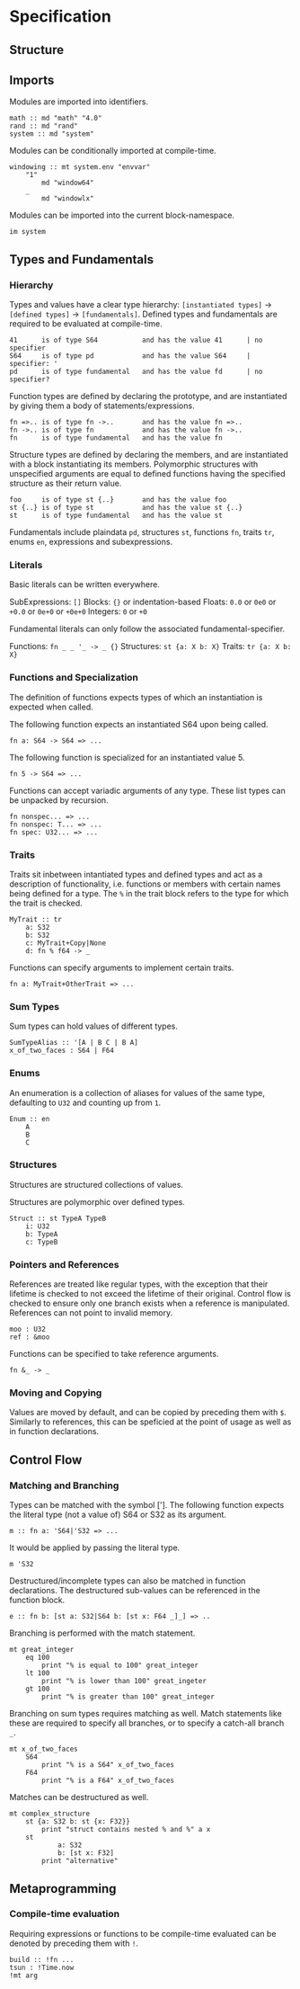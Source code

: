 # Specification

## Structure

## Imports

Modules are imported into identifiers.

    math :: md "math" "4.0"
    rand :: md "rand"
    system :: md "system"

Modules can be conditionally imported at compile-time.

    windowing :: mt system.env "envvar"
        "1"
            md "window64"
        _
            md "windowlx"

Modules can be imported into the current block-namespace.

    im system

## Types and Fundamentals

### Hierarchy

Types and values have a clear type hierarchy: `[instantiated types]` -> `[defined types]` -> `[fundamentals]`.
Defined types and fundamentals are required to be evaluated at compile-time.

    41      is of type S64           and has the value 41      | no specifier
    S64     is of type pd            and has the value S64     | specifier: '
    pd      is of type fundamental   and has the value fd      | no specifier?

Function types are defined by declaring the prototype, and are instantiated by giving them a body of statements/expressions.

    fn =>.. is of type fn ->..       and has the value fn =>..
    fn ->.. is of type fn            and has the value fn ->..
    fn      is of type fundamental   and has the value fn

Structure types are defined by declaring the members, and are instantiated with a block instantiating its members.
Polymorphic structures with unspecified arguments are equal to defined functions having the specified structure as their return value.

    foo     is of type st {..}       and has the value foo
    st {..} is of type st            and has the value st {..}
    st      is of type fundamental   and has the value st

Fundamentals include plaindata `pd`, structures `st`, functions `fn`, traits `tr`, enums `en`, expressions and subexpressions.

### Literals

Basic literals can be written everywhere.

SubExpressions: `[]`
Blocks: `{}` or indentation-based
Floats: `0.0` or `0e0` or `+0.0` or `0e+0` or `+0e+0`
Integers: `0` or `+0`

Fundamental literals can only follow the associated fundamental-specifier.

Functions: `fn _ _ '_ -> _ {}`
Structures: `st {a: X b: X}`
Traits: `tr {a: X b: X}`

### Functions and Specialization

The definition of functions expects types of which an instantiation is expected when called.

The following function expects an instantiated S64 upon being called.

    fn a: S64 -> S64 => ...

The following function is specialized for an instantiated value 5.

    fn 5 -> S64 => ...

Functions can accept variadic arguments of any type. These list types can be unpacked by recursion.

    fn nonspec... => ...
    fn nonspec: T... => ...
    fn spec: U32... => ...

### Traits

Traits sit inbetween intantiated types and defined types and act as a description of functionality, i.e. functions or members with certain names being defined for a type.
The `%` in the trait block refers to the type for which the trait is checked.

    MyTrait :: tr
        a: S32
        b: S32
        c: MyTrait+Copy|None
        d: fn % f64 -> _

Functions can specify arguments to implement certain traits.

    fn a: MyTrait+OtherTrait => ...

### Sum Types

Sum types can hold values of different types.

    SumTypeAlias :: '[A | B C | B A]
    x_of_two_faces : S64 | F64

### Enums

An enumeration is a collection of aliases for values of the same type, defaulting to `U32` and counting up from `1`.

    Enum :: en
        A
        B
        C

### Structures

Structures are structured collections of values.

Structures are polymorphic over defined types.

    Struct :: st TypeA TypeB
        i: U32
        b: TypeA
        c: TypeB

### Pointers and References

References are treated like regular types, with the exception that their lifetime is checked to not exceed the lifetime of their original. Control flow is checked to ensure only one branch exists when a reference is manipulated. References can not point to invalid memory.

    moo : U32
    ref : &moo

Functions can be specified to take reference arguments.

    fn &_ -> _

### Moving and Copying

Values are moved by default, and can be copied by preceding them with `$`. Similarly to references, this can be speficied at the point of usage as well as in function declarations.

## Control Flow

### Matching and Branching

Types can be matched with the symbol [']. The following function expects the literal type (not a value of) S64 or S32 as its argument.

    m :: fn a: 'S64|'S32 => ...

It would be applied by passing the literal type.

    m 'S32

Destructured/incomplete types can also be matched in function declarations. The destructured sub-values can be referenced in the function block.

    e :: fn b: [st a: S32|S64 b: [st x: F64 _]_] => ..

Branching is performed with the match statement.

    mt great_integer
        eq 100
            print "% is equal to 100" great_integer
        lt 100
            print "% is lower than 100" great_ingeter
        gt 100
            print "% is greater than 100" great_integer

Branching on sum types requires matching as well. Match statements like these are required to specify all branches, or to specify a catch-all branch `_`.

    mt x_of_two_faces
        S64
            print "% is a S64" x_of_two_faces
        F64
            print "% is a F64" x_of_two_faces

Matches can be destructured as well.

    mt complex_structure
        st {a: S32 b: st {x: F32}}
            print "struct contains nested % and %" a x
        st
                a: S32
                b: [st x: F32]
            print "alternative"


## Metaprogramming

### Compile-time evaluation

Requiring expressions or functions to be compile-time evaluated can be denoted by preceding them with `!`.

    build :: !fn ...
    tsun : !Time.now
    !mt arg

